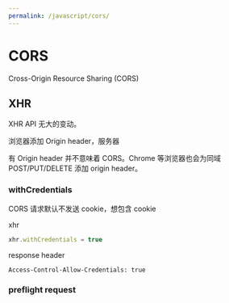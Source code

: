```yaml
---
permalink: /javascript/cors/
---
```


# CORS

Cross-Origin Resource Sharing (CORS)

## XHR

XHR API 无大的变动。

浏览器添加 Origin header，服务器

有 Origin header 并不意味着 CORS。Chrome 等浏览器也会为同域 POST/PUT/DELETE 添加 origin header。


### withCredentials

CORS 请求默认不发送 cookie，想包含 cookie

xhr

```js
xhr.withCredentials = true
```

response header

```
Access-Control-Allow-Credentials: true
```

### preflight request


